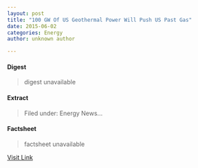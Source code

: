 ```yaml
---
layout: post
title: "100 GW Of US Geothermal Power Will Push US Past Gas"
date: 2015-06-02
categories: Energy
author: unknown author

---
```



#### Digest
>digest unavailable

#### Extract
>Filed under: Energy News...

#### Factsheet
>factsheet unavailable

[Visit Link](http://feeds.importantmedia.org/~r/IM-cleantechnica/~3/D2VjN6xYgsU/)



